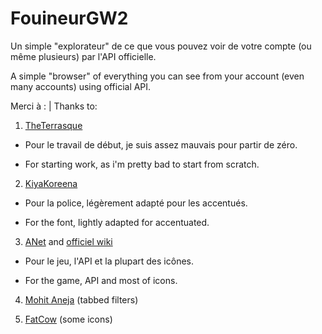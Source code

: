 # FouineurGW2
Un simple "explorateur" de ce que vous pouvez voir de votre compte (ou même plusieurs) par l'API officielle.


A simple "browser" of everything you can see from your account (even many accounts) using official API.


Merci à : | Thanks to:

1. [TheTerrasque](http://www.reddit.com/r/Guildwars2/comments/3cb5pc/api_character_inventories_page/)

  * Pour le travail de début, je suis assez mauvais pour partir de zéro.

  * For starting work, as i'm pretty bad to start from scratch.

2. [KiyaKoreena](http://www.guildwars2guru.com/topic/607-guild-wars-2-based-font-v10/)

  * Pour la police, légèrement adapté pour les accentués.

  * For the font, lightly adapted for accentuated.

3. [ANet](http://www.guildwars2.com/) and [officiel wiki](http://wiki.guildwars2.com/)

  * Pour le jeu, l'API et la plupart des icônes.

  * For the game, API and most of icons.

4. [Mohit Aneja](http://codepen.io/cssjockey/pen/jGzuK) (tabbed filters)

5. [FatCow](https://www.iconfinder.com/iconsets/fatcow) (some icons)
